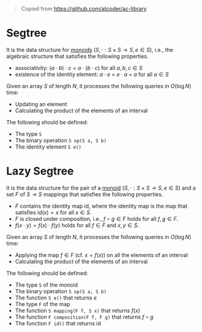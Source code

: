 > Copied from <https://github.com/atcoder/ac-library>

# Segtree

It is the data structure for [monoids](https://en.wikipedia.org/wiki/Monoid) $(S, \cdot: S \times S \to S, e \in S)$, i.e., the algebraic structure that satisfies the following properties.

- associativity: $(a \cdot b) \cdot c$ = $a \cdot (b \cdot c)$ for all $a, b, c \in S$
- existence of the identity element: $a \cdot e$ = $e \cdot a$ = $a$ for all $a \in S$

Given an array $S$ of length $N$, it processes the following queries in $O(\log N)$ time:

- Updating an element
- Calculating the product of the elements of an interval

The following should be defined:

- The type `S`
- The binary operation `S op(S a, S b)`
- The identity element `S e()`

# Lazy Segtree

It is the data structure for the pair of a [monoid](https://en.wikipedia.org/wiki/Monoid) $(S, \cdot: S \times S \to S, e \in S)$ and a set $F$ of $S \to S$ mappings that satisfies the following properties.

- $F$ contains the identity map $\mathrm{id}$, where the identity map is the map that satisfies $\mathrm{id}(x) = x$ for all $x \in S$.
- $F$ is closed under composition, i.e., $f \circ g \in F$ holds for all $f, g \in F$.
- $f(x \cdot y) = f(x) \cdot f(y)$ holds for all $f \in F$ and $x, y \in S$.

Given an array $S$ of length $N$, it processes the following queries in $O(\log N)$ time:

- Applying the map $f\in F$ (cf. $x = f(x)$) on all the elements of an interval
- Calculating the product of the elements of an interval

The following should be defined:

- The type `S` of the monoid
- The binary operation `S op(S a, S b)`
- The function `S e()` that returns $e$
- The type `F` of the map
- The function `S mapping(F f, S x)` that returns $f(x)$
- The function `F composition(F f, F g)` that returns $f \circ g$
- The function `F id()` that returns $\mathrm{id}$
